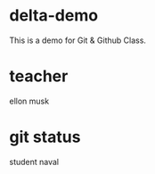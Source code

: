 # delta-demo
This is a demo for Git &amp; Github Class.
 
 # teacher
 ellon musk

 # git status
 student
 naval